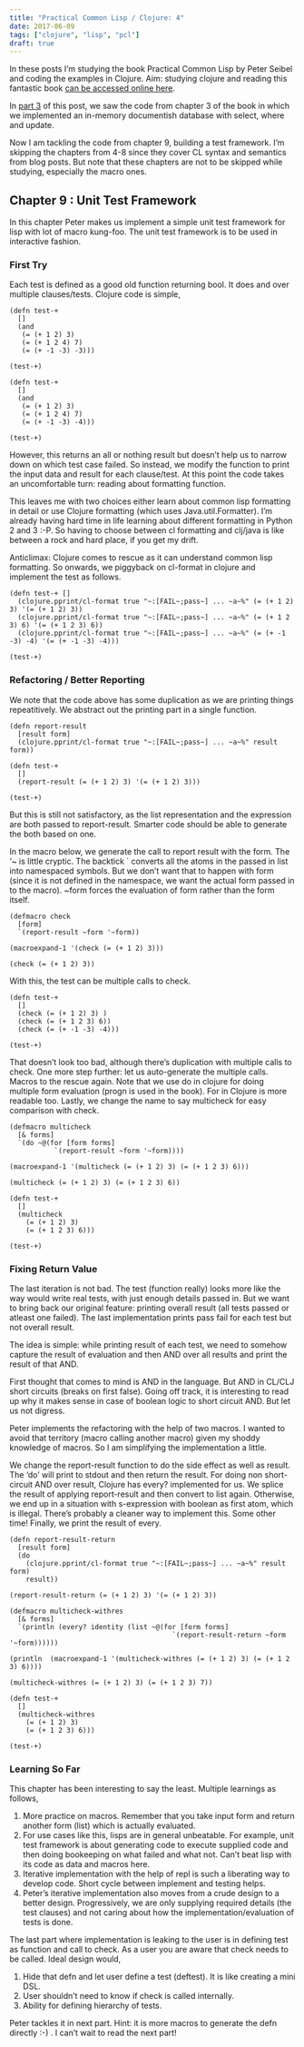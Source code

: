 ```yaml
---
title: "Practical Common Lisp / Clojure: 4"
date: 2017-06-09
tags: ["clojure", "lisp", "pcl"]
draft: true
---
```


In these posts I’m studying the book Practical Common Lisp by Peter Seibel and coding the examples in Clojure. Aim: studying clojure and reading this fantastic book [can be accessed online here](http://www.gigamonkeys.com/book/).

In [part 3](/post/practical_common_lisp_3/) of this post, we saw the code from chapter 3 of the book in which we implemented an in-memory documentish database with select, where and update.

Now I am tackling the code from chapter 9, building a test framework. I’m skipping the chapters from 4-8 since they cover CL syntax and semantics from blog posts. But note that these chapters are not to be skipped while studying, especially the macro ones.

## Chapter 9 : Unit Test Framework

In this chapter Peter makes us implement a simple unit test framework for lisp with lot of macro kung-foo. The unit test framework is to be used in interactive fashion.

### First Try

Each test is defined as a good old function returning bool. It does and over multiple clauses/tests. Clojure code is simple,

    (defn test-+
      []
      (and
       (= (+ 1 2) 3)
       (= (+ 1 2 4) 7)
       (= (+ -1 -3) -3)))

    (test-+)

    (defn test-+
      []
      (and
       (= (+ 1 2) 3)
       (= (+ 1 2 4) 7)
       (= (+ -1 -3) -4)))

    (test-+)

However, this returns an all or nothing result but doesn’t help us to narrow down on which test case failed. So instead, we modify the function to print the input data and result for each clause/test. At this point the code takes an uncomfortable turn: reading about formatting function.

This leaves me with two choices either learn about common lisp formatting in detail or use Clojure formatting (which uses Java.util.Formatter). I’m already having hard time in life learning about different formatting in Python 2 and 3 :-P. So having to choose between cl formatting and clj/java is like between a rock and hard place, if you get my drift.

Anticlimax: Clojure comes to rescue as it can understand common lisp formatting. So onwards, we piggyback on cl-format in clojure and implement the test as follows.

    (defn test-+ []
      (clojure.pprint/cl-format true "~:[FAIL~;pass~] ... ~a~%" (= (+ 1 2) 3) '(= (+ 1 2) 3))
      (clojure.pprint/cl-format true "~:[FAIL~;pass~] ... ~a~%" (= (+ 1 2 3) 6) '(= (+ 1 2 3) 6))
      (clojure.pprint/cl-format true "~:[FAIL~;pass~] ... ~a~%" (= (+ -1 -3) -4) '(= (+ -1 -3) -4)))

    (test-+)

### Refactoring / Better Reporting

We note that the code above has some duplication as we are printing things repeatitively. We abstract out the printing part in a single function.

    (defn report-result
      [result form]
      (clojure.pprint/cl-format true "~:[FAIL~;pass~] ... ~a~%" result form))

    (defn test-+
      []
      (report-result (= (+ 1 2) 3) '(= (+ 1 2) 3)))

    (test-+)

But this is still not satisfactory, as the list representation and the expression are both passed to report-result. Smarter code should be able to generate the both based on one.

In the macro below, we generate the call to report result with the form. The ‘~ is little cryptic. The backtick ` converts all the atoms in the passed in list into namespaced symbols. But we don’t want that to happen with form (since it is not defined in the namespace, we want the actual form passed in to the macro). ~form forces the evaluation of form rather than the form itself.

    (defmacro check
      [form]
      `(report-result ~form '~form))

    (macroexpand-1 '(check (= (+ 1 2) 3)))

    (check (= (+ 1 2) 3))

With this, the test can be multiple calls to check.

    (defn test-+
      []
      (check (= (+ 1 2) 3) )
      (check (= (+ 1 2 3) 6))
      (check (= (+ -1 -3) -4)))

    (test-+)

That doesn’t look too bad, although there’s duplication with multiple calls to check. One more step further: let us auto-generate the multiple calls. Macros to the rescue again. Note that we use do in clojure for doing multiple form evaluation (progn is used in the book). For in Clojure is more readable too. Lastly, we change the name to say multicheck for easy comparison with check.

    (defmacro multicheck
      [& forms]
      `(do ~@(for [form forms]
               `(report-result ~form '~form))))

    (macroexpand-1 '(multicheck (= (+ 1 2) 3) (= (+ 1 2 3) 6)))

    (multicheck (= (+ 1 2) 3) (= (+ 1 2 3) 6))

    (defn test-+
      []
      (multicheck
        (= (+ 1 2) 3)
        (= (+ 1 2 3) 6)))

    (test-+)

### Fixing Return Value

The last iteration is not bad. The test (function really) looks more like the way would write real tests, with just enough details passed in. But we want to bring back our original feature: printing overall result (all tests passed or atleast one failed). The last implementation prints pass fail for each test but not overall result.

The idea is simple: while printing result of each test, we need to somehow capture the result of evaluation and then AND over all results and print the result of that AND.

First thought that comes to mind is AND in the language. But AND in CL/CLJ short circuits (breaks on first false). Going off track, it is interesting to read up why it makes sense in case of boolean logic to short circuit AND. But let us not digress.

Peter implements the refactoring with the help of two macros. I wanted to avoid that territory (macro calling another macro) given my shoddy knowledge of macros. So I am simplifying the implementation a little.

We change the report-result function to do the side effect as well as result. The ‘do’ will print to stdout and then return the result. For doing non short-circuit AND over result, Clojure has every? implemented for us. We splice the result of applying report-result and then convert to list again. Otherwise, we end up in a situation with s-expression with boolean as first atom, which is illegal. There’s probably a cleaner way to implement this. Some other time! Finally, we print the result of every.

    (defn report-result-return
      [result form]
      (do 
        (clojure.pprint/cl-format true "~:[FAIL~;pass~] ... ~a~%" result form)
        result))

    (report-result-return (= (+ 1 2) 3) '(= (+ 1 2) 3))

    (defmacro multicheck-withres
      [& forms]
      `(println (every? identity (list ~@(for [form forms]
                                            `(report-result-return ~form '~form))))))

    (println  (macroexpand-1 '(multicheck-withres (= (+ 1 2) 3) (= (+ 1 2 3) 6))))

    (multicheck-withres (= (+ 1 2) 3) (= (+ 1 2 3) 7))

    (defn test-+
      []
      (multicheck-withres
        (= (+ 1 2) 3)
        (= (+ 1 2 3) 6)))

    (test-+)

### Learning So Far

This chapter has been interesting to say the least. Multiple learnings as follows,

1.  More practice on macros. Remember that you take input form and return another form (list) which is actually evaluated.
2.  For use cases like this, lisps are in general unbeatable. For example, unit test framework is about generating code to execute supplied code and then doing bookeeping on what failed and what not. Can’t beat lisp with its code as data and macros here.
3.  Iterative implementation with the help of repl is such a liberating way to develop code. Short cycle between implement and testing helps.
4.  Peter’s iterative implementation also moves from a crude design to a better design. Progressively, we are only supplying required details (the test clauses) and not caring about how the implementation/evaluation of tests is done.

The last part where implementation is leaking to the user is in defining test as function and call to check. As a user you are aware that check needs to be called. Ideal design would,

1.  Hide that defn and let user define a test (deftest). It is like creating a mini DSL.
2.  User shouldn’t need to know if check is called internally.
3.  Ability for defining hierarchy of tests.

Peter tackles it in next part. Hint: it is more macros to generate the defn directly :-) . I can’t wait to read the next part!
